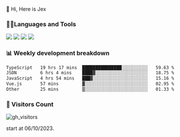  👋 Hi, Here is Jex

 

### 🧑‍💻Languages and Tools

<code><a href="https://react.dev"><img src="https://api.iconify.design/logos:react.svg" /></a></code>
<code><a href="https://github.com/vuejs/core"><img src="https://api.iconify.design/logos:vue.svg" /></a></code> 
<code><a href="https://github.com/microsoft/TypeScript"><img src="https://api.iconify.design/logos:typescript-icon.svg" /></a></code>
<code><a href="https://threejs.org/"><img src="https://api.iconify.design/logos:threejs.svg" /></a></code>

### 📊 Weekly development breakdown

<!--START_SECTION:waka-->

```txt
TypeScript   19 hrs 17 mins  ███████████████░░░░░░░░░░   59.63 %
JSON         6 hrs 4 mins    ████▓░░░░░░░░░░░░░░░░░░░░   18.75 %
JavaScript   4 hrs 54 mins   ███▓░░░░░░░░░░░░░░░░░░░░░   15.16 %
Vue.js       57 mins         ▓░░░░░░░░░░░░░░░░░░░░░░░░   02.95 %
Other        25 mins         ▒░░░░░░░░░░░░░░░░░░░░░░░░   01.33 %
```

<!--END_SECTION:waka-->


### 👀 Visitors Count

![gh_visitors](https://profile-counter.glitch.me/jexlau/count.svg)

start at 06/10/2023.
